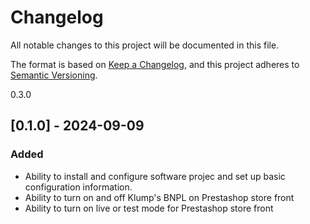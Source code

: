 # Changelog

All notable changes to this project will be documented in this file.

The format is based on [Keep a Changelog](https://keepachangelog.com/en/1.1.0/),
and this project adheres to [Semantic Versioning](https://semver.org/spec/v2.0.0.html).

0.3.0

## [0.1.0] - 2024-09-09

### Added

- Ability to install and configure software projec and set up basic configuration information.
- Ability to turn on and off Klump's BNPL on Prestashop store front
- Ability to turn on live or test mode for Prestashop store front